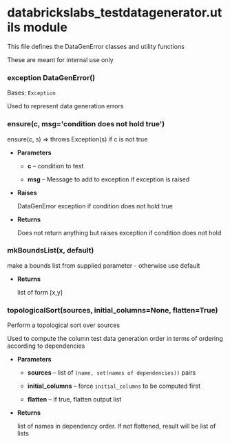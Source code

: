 # databrickslabs_testdatagenerator.utils module

This file defines the DataGenError classes and utility functions

These are meant for internal use only

<!-- !! processed by numpydoc !! -->

### exception DataGenError()
Bases: `Exception`

Used to represent data generation errors

<!-- !! processed by numpydoc !! -->

### ensure(c, msg='condition does not hold true')
ensure(c, s) => throws Exception(s) if c is not true


* **Parameters**

    
    * **c** – condition to test


    * **msg** – Message to add to exception if exception is raised



* **Raises**

    DataGenError exception if condition does not hold true



* **Returns**

    Does not return anything but raises exception if condition does not hold


<!-- !! processed by numpydoc !! -->

### mkBoundsList(x, default)
make a bounds list from supplied parameter - otherwise use default


* **Returns**

    list of form [x,y]


<!-- !! processed by numpydoc !! -->

### topologicalSort(sources, initial_columns=None, flatten=True)
Perform a topological sort over sources

Used to compute the column test data generation order in terms of ordering according to dependencies


* **Parameters**

    
    * **sources** – list of `(name, set(names of dependencies))` pairs


    * **initial_columns** – force `initial_columns` to be computed first


    * **flatten** – if true, flatten output list



* **Returns**

    list of names in dependency order. If not flattened, result will be list of lists


<!-- !! processed by numpydoc !! -->
